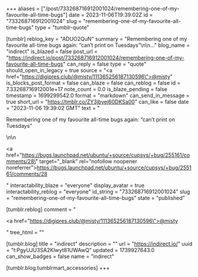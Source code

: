 +++
aliases = ["/post/733268716912001024/remembering-one-of-my-favourite-all-time-bugs"]
date = 2023-11-06T19:39:02Z
id = "733268716912001024"
slug = "remembering-one-of-my-favourite-all-time-bugs"
type = "tumblr-quote"

[tumblr]
reblog_key = "ADUO2QuN"
summary = "Remembering one of my favourite all-time bugs again: “can’t print on Tuesdays”\n\n..."
blog_name = "indirect"
is_blazed = false
post_url = "https://indirect.io/post/733268716912001024/remembering-one-of-my-favourite-all-time-bugs"
can_reply = false
type = "quote"
should_open_in_legacy = true
source = "<a href=\"https://digipres.club/@misty/111365256187130596\">@misty</a>"
is_blocks_post_format = false
can_blaze = false
can_reblog = false
id = 7.33268716912001e+17
note_count = 0.0
is_blaze_pending = false
timestamp = 1699299542.0
format = "markdown"
can_send_in_message = true
short_url = "https://tmblr.co/ZY3jbyej60DKSa00"
can_like = false
date = "2023-11-06 19:39:02 GMT"
text = "<p>Remembering one of my favourite all-time bugs again: “can’t print on Tuesdays”</p>\n\n<p><a href=\"https://bugs.launchpad.net/ubuntu/+source/cupsys/+bug/255161/comments/28\" target=\"_blank\" rel=\"nofollow noopener noreferrer\">https://bugs.launchpad.net/ubuntu/+source/cupsys/+bug/255161/comments/28</a></p>"
interactability_blaze = "everyone"
display_avatar = true
interactability_reblog = "everyone"
id_string = "733268716912001024"
slug = "remembering-one-of-my-favourite-all-time-bugs"
state = "published"

[tumblr.reblog]
comment = "<p><a href=\"https://digipres.club/@misty/111365256187130596\">@misty</a></p>"
tree_html = ""

[tumblr.blog]
title = "indirect"
description = ""
url = "https://indirect.io/"
uuid = "t:PgyUJU3SA2Klwyt81UWAwQ"
updated = 1739927643.0
can_show_badges = false
name = "indirect"

[tumblr.blog.tumblrmart_accessories]
+++
